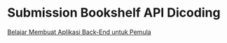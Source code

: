 # Submission Bookshelf API Dicoding

[Belajar Membuat Aplikasi Back-End untuk Pemula](https://www.dicoding.com/academies/261)
